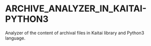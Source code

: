 # ARCHIVE_ANALYZER_IN_KAITAI-PYTHON3
Analyzer of the content of archival files in Kaitai library and Python3 language. 
